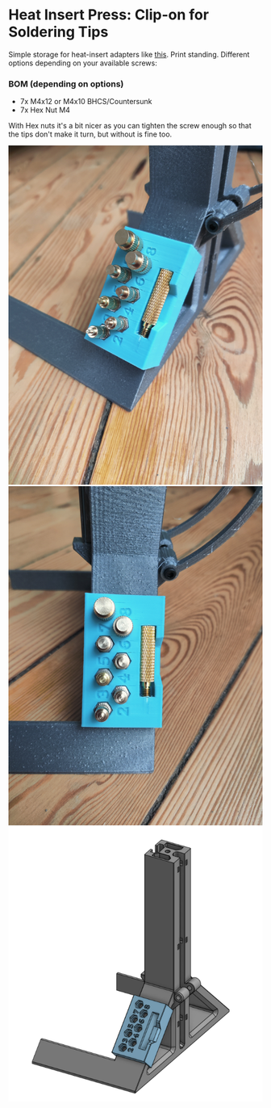 # Heat Insert Press: Clip-on for Soldering Tips

<p>Simple storage for heat-insert adapters like <a href="https://aliexpress.com/item/1005005979413935.html">this</a>. Print standing. Different options depending on your available screws:</p><h3>BOM (depending on options)</h3><ul><li>7x M4x12 or M4x10 BHCS/Countersunk</li><li>7x Hex Nut M4</li></ul><p>With Hex nuts it's a bit nicer as you can tighten the screw enough so that the tips don't make it turn, but without is fine too.</p>

![images/img_20240409_122524.jpg](images/img_20240409_122524.jpg)
![images/img_20240409_122544.jpg](images/img_20240409_122544.jpg)
![images/screenshot-from-2024-04-09-12-36-48.png](images/screenshot-from-2024-04-09-12-36-48.png)